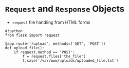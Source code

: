 `Request` and `Response` Objects
================================

- `request` file handling from HTML forms

<!--  -->

	#!python
	from flask import request

	@app.route('/upload', methods=['GET', 'POST'])
	def upload_file():
	    if request.method == 'POST':
	        f = request.files['the_file']
	        f.save('/var/www/uploads/uploaded_file.txt')